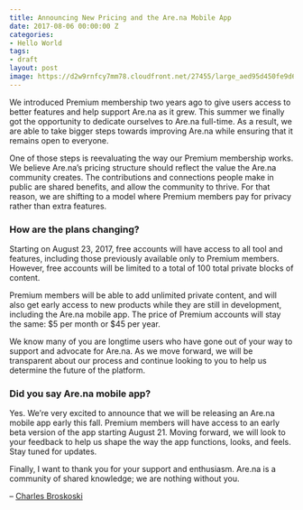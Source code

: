 ```yaml
---
title: Announcing New Pricing and the Are.na Mobile App
date: 2017-08-06 00:00:00 Z
categories:
- Hello World
tags:
- draft
layout: post
image: https://d2w9rnfcy7mm78.cloudfront.net/27455/large_aed95d450fe9d6cb531bcb117ae9ab98.png
---
```


We introduced Premium membership two years ago to give users access to better features and help support Are.na as it grew. This summer we finally got the opportunity to dedicate ourselves to Are.na full-time. As a result, we are able to take bigger steps towards improving Are.na while ensuring that it remains open to everyone.

One of those steps is reevaluating the way our Premium membership works. We believe Are.na’s pricing structure should reflect the value the Are.na community creates. The contributions and connections people make in public are shared benefits, and allow the community to thrive. For that reason, we are shifting to a model where Premium members pay for privacy rather than extra features. 

### How are the plans changing?

Starting on August 23, 2017, free accounts will have access to all tool and features, including those previously available only to Premium members. However, free accounts will be limited to a total of 100 total private blocks of content. 

Premium members will be able to add unlimited private content, and will also get early access to new products while they are still in development, including the Are.na mobile app. The price of Premium accounts will stay the same: $5 per month or $45 per year.

We know many of you are longtime users who have gone out of your way to support and advocate for Are.na. As we move forward, we will be transparent about our process and continue looking to you to help us determine the future of the platform. 

### Did you say Are.na mobile app?

Yes. We’re very excited to announce that we will be releasing an Are.na mobile app early this fall. Premium members will have access to an early beta version of the app starting August 21. Moving forward, we will look to your feedback to help us shape the way the app functions, looks, and feels. Stay tuned for updates.

Finally, I want to thank you for your support and enthusiasm. Are.na is a community of shared knowledge; we are nothing without you. 


– [Charles Broskoski](https://www.are.na/charles-broskoski)